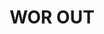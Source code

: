 ---
ee_id: na
site: na
type: na
long_id: 2020-039 WOR OUT
url: 2020-039-worout
title: WOR OUT
year: '2020'
medium: IQDemy Premium UV ink on IKEA MELLTORP  table tops
commission:
dims:
pitch:
ps:
live_url:
related:
youtube:
imgs: worout-2020-039-web-za--1IG3.jpg,worout-2020-039-web-za--4acl.jpg,worout-2020-039-web-za--CNGs.jpg,worout-2020-039-web-za--Nlfy.jpg,worout-2020-039-web-za--OrwS.jpg,worout-2020-039-web-za--wfyf.jpg,worout-2020-039-web-za--wsH6.jpg
subheading:
display_year: '2020'
download:
add_credit:
add_credits:
related_code:
layout: things-i-made
---